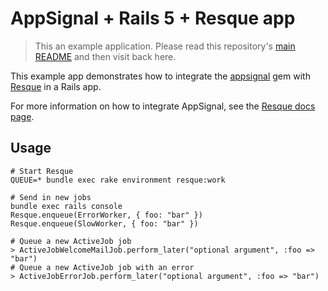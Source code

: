 # AppSignal + Rails 5 + Resque app

> This an example application. Please read this repository's [main
  README](../../blob/master/README.md) and then visit back here.

This example app demonstrates how to integrate the [appsignal][appsignal-gem]
gem with [Resque] in a Rails app.

For more information on how to integrate AppSignal, see the [Resque docs page].

## Usage

```
# Start Resque
QUEUE=* bundle exec rake environment resque:work

# Send in new jobs
bundle exec rails console
Resque.enqueue(ErrorWorker, { foo: "bar" })
Resque.enqueue(SlowWorker, { foo: "bar" })

# Queue a new ActiveJob job
> ActiveJobWelcomeMailJob.perform_later("optional argument", :foo => "bar")
# Queue a new ActiveJob job with an error
> ActiveJobErrorJob.perform_later("optional argument", :foo => "bar")
```

[appsignal-gem]: https://github.com/appsignal/appsignal-ruby
[Resque]: https://github.com/resque/resque
[Resque docs page]: https://docs.appsignal.com/ruby/integrations/resque.html
